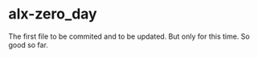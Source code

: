 # alx-zero_day
The first file to be commited and to be updated. But only for this time.
So good so far.
